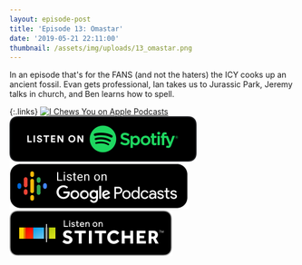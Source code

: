 ```yaml
---
layout: episode-post
title: 'Episode 13: Omastar'
date: '2019-05-21 22:11:00'
thumbnail: /assets/img/uploads/13_omastar.png
---
```

In an episode that's for the FANS (and not the haters) the ICY cooks up an ancient fossil. Evan gets professional, Ian takes us to Jurassic Park, Jeremy talks in church, and Ben learns how to spell.

{:.links}  [![I Chews You on Apple Podcasts](https://linkmaker.itunes.apple.com/en-us/badge-lrg.svg?releaseDate=2019-04-16T00:00:00Z&kind=podcast&bubble=podcasts)](https://podcasts.apple.com/us/podcast/13-omastar/id1455409177?i=1000438966213)  [![I Chews You on Spotify](/assets/img/uploads/spotify-badge-button.svg)](https://open.spotify.com/episode/59CssZd3GUm09kv1nM3ezc)  [![I Chews You on Google Podcasts](/assets/img/uploads/google-podcasts-badge-button.svg)](https://podcasts.google.com/?feed=aHR0cHM6Ly9pY2hld3N5b3UubGlic3luLmNvbS9yc3M&episode=M2I5ZjUxM2NjYWE2NDFlMmI3NjQ3ZjkzZWRlNWMyZWI&ved=0CEwQzsICahcKEwiIzJmEu77nAhUAAAAAHQAAAAAQAQ)  [![I Chews You on Stitcher](/assets/img/uploads/stitcher-badge-button.svg)](https://www.stitcher.com/s?eid=60849976)
